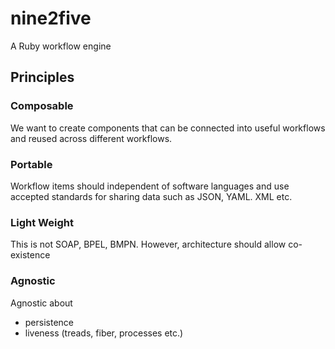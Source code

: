 # nine2five
A Ruby workflow engine

## Principles

### Composable
We want to create components that can be connected into useful workflows and reused across different workflows.

### Portable
Workflow items should independent of software languages and use accepted standards for sharing data such as JSON, YAML. XML etc.

### Light Weight
This is not SOAP, BPEL, BMPN. However, architecture should allow co-existence

### Agnostic
Agnostic about
- persistence
- liveness (treads, fiber, processes etc.)
